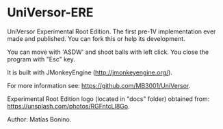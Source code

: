 # UniVersor-ERE

UniVersor Experimental Root Edition. The first pre-1V implementation ever made and published. You can fork this or help its development.

You can move with 'ASDW' and shoot balls with left click. You close the program with "Esc" key.

It is built with JMonkeyEngine (http://jmonkeyengine.org/).

For more information see: https://github.com/MB3001/UniVersor.

Experimental Root Edition logo (located in "docs" folder) obtained from: https://unsplash.com/photos/RGFntcLI8Go.

Author: Matías Bonino.
